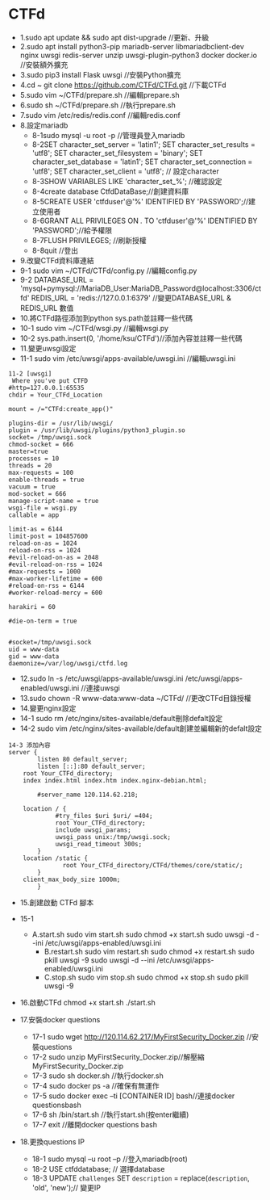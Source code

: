 # CTFd

- 1.sudo apt update && sudo apt dist-upgrade //更新、升級
- 2.sudo apt install python3-pip mariadb-server libmariadbclient-dev nginx uwsgi redis-server unzip uwsgi-plugin-python3 docker docker.io //安裝額外擴充
- 3.sudo pip3 install Flask uwsgi //安裝Python擴充
- 4.cd ~
git clone https://github.com/CTFd/CTFd.git //下載CTFd
- 5.sudo vim ~/CTFd/prepare.sh //編輯prepare.sh
- 6.sudo sh ~/CTFd/prepare.sh //執行prepare.sh
- 7.sudo vim /etc/redis/redis.conf //編輯redis.conf
- 8.設定mariadb
	- 8-1sudo mysql -u root -p //管理員登入mariadb
	- 8-2SET character_set_server = 'latin1';
    SET character_set_results = 'utf8';
    SET character_set_filesystem = 'binary';
    SET character_set_database = 'latin1';
    SET character_set_connection = 'utf8';
    SET character_set_client = 'utf8'; 
    // 設定character
	- 8-3SHOW VARIABLES LIKE 'character\_set\_%'; 
//確認設定
	- 8-4create database CtfdDataBase;//創建資料庫
	- 8-5CREATE USER 'ctfduser'@'%' IDENTIFIED BY 'PASSWORD';//建立使用者
	- 8-6GRANT ALL PRIVILEGES ON *.* TO 'ctfduser'@'%' IDENTIFIED BY 'PASSWORD';//給予權限
	- 8-7FLUSH PRIVILEGES; //刷新授權
	- 8-8quit //登出
- 9.改變CTFd資料庫連結
- 9-1 sudo vim ~/CTFd/CTFd/config.py //編輯config.py
- 9-2 DATABASE_URL = 'mysql+pymysql://MariaDB_User:MariaDB_Password@localhost:3306/ctfd'
REDIS_URL = 'redis://127.0.0.1:6379'
//變更DATABASE_URL & REDIS_URL 數值
- 10.將CTFd路徑添加到python sys.path並註釋一些代碼
- 10-1 sudo vim ~/CTFd/wsgi.py //編輯wsgi.py
- 10-2 sys.path.insert(0, '/home/ksu/CTFd')//添加內容並註釋一些代碼
- 11.變更uwsgi設定
- 11-1 sudo vim /etc/uwsgi/apps-available/uwsgi.ini //編輯uwsgi.ini
```
11-2 [uwsgi]
 Where you've put CTFD
#http=127.0.0.1:65535
chdir = Your_CTFd_Location

mount = /="CTFd:create_app()"

plugins-dir = /usr/lib/uwsgi/
plugin = /usr/lib/uwsgi/plugins/python3_plugin.so
socket= /tmp/uwsgi.sock
chmod-socket = 666
master=true
processes = 10
threads = 20
max-requests = 100
enable-threads = true
vacuum = true
mod-socket = 666
manage-script-name = true
wsgi-file = wsgi.py
callable = app

limit-as = 6144
limit-post = 104857600
reload-on-as = 1024
reload-on-rss = 1024
#evil-reload-on-as = 2048
#evil-reload-on-rss = 1024
#max-requests = 1000
#max-worker-lifetime = 600
#reload-on-rss = 6144
#worker-reload-mercy = 600

harakiri = 60

#die-on-term = true


#socket=/tmp/uwsgi.sock
uid = www-data
gid = www-data
daemonize=/var/log/uwsgi/ctfd.log
```
- 12.sudo ln -s /etc/uwsgi/apps-available/uwsgi.ini /etc/uwsgi/apps-enabled/uwsgi.ini //連接uwsgi
- 13.sudo chown -R www-data:www-data ~/CTFd/ //更改CTFd目錄授權
- 14.變更nginx設定
- 14-1 sudo rm /etc/nginx/sites-available/default刪除defalt設定
- 14-2 sudo vim /etc/nginx/sites-available/default創建並編輯新的defalt設定
```
14-3 添加內容
server {
        listen 80 default_server;
        listen [::]:80 default_server;
	root Your_CTFd_directory; 
	index index.html index.htm index.nginx-debian.html;

        #server_name 120.114.62.218;

	location / {
             #try_files $uri $uri/ =404;
             root Your_CTFd_directory;
             include uwsgi_params;
             uwsgi_pass unix:/tmp/uwsgi.sock;
             uwsgi_read_timeout 300s;
        }
	location /static {
               root Your_CTFd_directory/CTFd/themes/core/static/;
        }
	client_max_body_size 1000m;
        }
```
- 15.創建啟動 CTFd 腳本
- 15-1 
	- A.start.sh
sudo vim start.sh
sudo chmod +x start.sh
sudo uwsgi -d --ini /etc/uwsgi/apps-enabled/uwsgi.ini
     	- B.restart.sh
     sudo vim restart.sh
     sudo chmod +x restart.sh
     sudo pkill uwsgi -9
     sudo uwsgi -d --ini /etc/uwsgi/apps-enabled/uwsgi.ini
     	- C.stop.sh
     sudo vim stop.sh
     sudo chmod +x stop.sh
     sudo pkill uwsgi -9

- 16.啟動CTFd
chmod +x start.sh
./start.sh 

- 17.安裝docker questions
	- 17-1 sudo wget http://120.114.62.217/MyFirstSecurity_Docker.zip //安裝questions
	- 17-2 sudo unzip MyFirstSecurity_Docker.zip//解壓縮MyFirstSecurity_Docker.zip
	- 17-3 sudo sh docker.sh //執行docker.sh
	- 17-4 sudo docker ps -a //確保有無運作
	- 17-5 sudo docker exec –ti [CONTAINER ID] bash//連接docker questionsbash
	- 17-6 sh /bin/start.sh //執行start.sh(按enter繼續)
	- 17-7 exit //離開docker questions bash
- 18.更換questions IP
	- 18-1 sudo mysql –u root –p //登入mariadb(root)
	- 18-2 USE ctfddatabase; // 選擇database
	- 18-3 UPDATE `challenges` SET `description` = replace(`description`, 'old', 'new');// 變更IP
